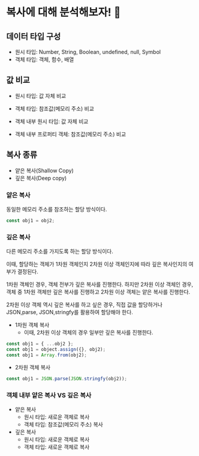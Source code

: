 # 복사에 대해 분석해보자! 🤖

## 데이터 타입 구성

- 원시 타입: Number, String, Boolean, undefined, null, Symbol
- 객체 타입: 객체, 함수, 배열

## 값 비교

- 원시 타입: 값 자체 비교
- 객체 타입: 참조값(메모리 주소) 비교

- 객체 내부 원시 타입: 값 자체 비교
- 객체 내부 프로퍼티 객체: 참조값(메모리 주소) 비교

## 복사 종류

- 얕은 복사(Shallow Copy)
- 깊은 복사(Deep copy)

### 얕은 복사

동일한 메모리 주소를 참조하는 할당 방식이다.

```js
const obj1 = obj2;
```

### 깊은 복사

다른 메모리 주소를 가지도록 하는 할당 방식이다.

이때, 할당하는 객체가 1차원 객체인지 2차원 이상 객체인지에 따라 깊은 복사인지의 여부가 결정된다.

1차원 객체인 경우, 객체 전부가 깊은 복사를 진행한다. 하지만 2차원 이상 객체인 경우, 객체 중 1차원 객체만 깊은 복사를 진행하고 2차원 이상 객체는 얕은 복사를 진행한다.

2차원 이상 객체 역시 깊은 복사를 하고 싶은 경우, 직접 값을 할당하거나 JSON,parse, JSON,stringfy를 활용하여 할당해야 한다.

- 1차원 객체 복사
  - 이때, 2차원 이상 객체의 경우 일부만 깊은 복사를 진행한다.

```js
const obj1 = { ...obj2 };
const obj1 = object.assign({}, obj2);
const obj1 = Array.from(obj2);
```

- 2차원 객체 복사

```js
const obj1 = JSON.parse(JSON.stringfy(obj2));
```

### 객체 내부 얕은 복사 VS 깊은 복사

- 얕은 복사
  - 원시 타입: 새로운 객체로 복사
  - 객체 타입: 참조값(메모리 주소) 복사
- 깊은 복사
  - 원시 타입: 새로운 객체로 복사
  - 객체 타입: 새로운 객체로 복사
